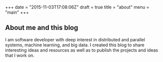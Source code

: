 +++
date = "2015-11-03T17:08:06Z"
draft = true
title = "about"
menu = "main"
+++
## About me and this blog

I am software developer with deep interest in distributed and parallel systems, machine learning, and big data. I created this blog to share interesting ideas and resources as well as to publish the projects and ideas that I work on.

